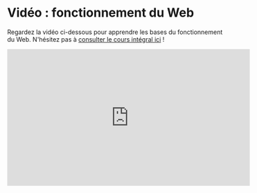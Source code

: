 # Vidéo&nbsp;: fonctionnement du Web

Regardez la vidéo ci-dessous pour apprendre les bases du fonctionnement du Web. N'hésitez pas à [consulter le cours intégral ici](https://www.youtube.com/watch?v=GZvSYJDk-us)&nbsp;!

<iframe 
  width="560" height="315" 
  src="https://www.youtube.com/embed/GZvSYJDk-us?start=1024" 
  frameborder="0" allowfullscreen>
</iframe>
